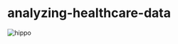 # analyzing-healthcare-data

![hippo](https://media.giphy.com/media/v1.Y2lkPTc5MGI3NjExb24zbThqc243YWg2ajR1anMwMzNiN2owNmIxYWMweGJmcjJka255eSZlcD12MV9pbnRlcm5hbF9naWZfYnlfaWQmY3Q9Zw/ERW7jy3CPntNQ9CkpU/giphy.gif)

